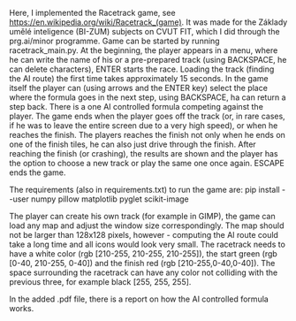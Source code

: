 Here, I implemented the Racetrack game, see https://en.wikipedia.org/wiki/Racetrack_(game). 
It was made for the Základy umělé inteligence (BI-ZUM) subjects on CVUT FIT, which I did through the prg.ai/minor programme. 
Game can be started by running racetrack_main.py. 
At the beginning, the player appears in a menu, where he can write the name of his or a pre-prepared track (using BACKSPACE, he can delete characters), ENTER starts the race. 
Loading the track (finding the AI route) the first time takes approximately 15 seconds. 
In the game itself the player can (using arrows and the ENTER key) select the place where the formula goes in the next step, using BACKSPACE, ha can return a step back.
There is a one AI controlled formula competing against the player.
The game ends when the player goes off the track (or, in rare cases, if he was to leave the entire screen due to a very high speed), or when he reaches the finish. 
The players reaches the finish not only when he ends on one of the finish tiles, he can also just drive through the finish. 
After reaching the finish (or crashing), the results are shown and the player has the option to choose a new track or play the same one once again. ESCAPE ends the game. 

The requirements (also in requirements.txt) to run the game are:
pip install --user numpy pillow matplotlib pyglet scikit-image

The player can create his own track (for example in GIMP), the game can load any map and adjust the window size correspondingly. 
The map should not be larger than 128x128 pixels, however - computing the AI route could take a long time and all icons would look very small. 
The racetrack needs to have a white color (rgb [210-255, 210-255, 210-255]), the start green (rgb [0-40, 210-255, 0-40]) and the finish red (rgb [210-255,0-40,0-40]). 
The space surrounding the racetrack can have any color not colliding with the previous three, for example black [255, 255, 255]. 

In the added .pdf file, there is a report on how the AI controlled formula works. 
